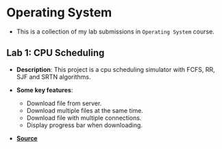 # Operating System

- This is a collection of my lab submissions in `Operating System` course.

## Lab 1: CPU Scheduling

- **Description**: This project is a cpu scheduling simulator with FCFS, RR, SJF and SRTN algorithms.

- **Some key features**:

  - Download file from server.
  - Download multiple files at the same time.
  - Download file with multiple connections.
  - Display progress bar when downloading.

- [**Source**](./lab1/)
